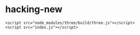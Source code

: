 # hacking-new
  
<!DOCTYPE html>
<html lang="en">
<head>
    <meta charset="UTF-8">
    <meta name="viewport" content="width=device-width, initial-scale=1.0">
    <title>Document</title>
</head>
<body>
    
    <script src="node_modules/three/build/three.js"></script>
    <script src="index.js"></script>
</body>
</html>
